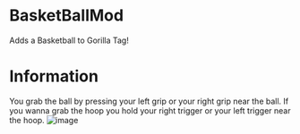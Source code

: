 # BasketBallMod
Adds a Basketball to Gorilla Tag!

# Information

You grab the ball by pressing your left grip or your right grip near the ball. If you wanna grab the hoop you hold your right trigger or your left trigger near the hoop.
![image](https://user-images.githubusercontent.com/109408408/193716300-2d261f61-418a-416c-8b02-118565e0771a.png)

